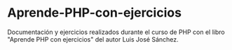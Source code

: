 # Aprende-PHP-con-ejercicios
Documentación y ejercicios realizados durante el curso de PHP con el libro "Aprende PHP con ejercicios" del autor Luis José Sánchez.
